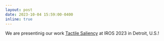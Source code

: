 ```yaml
---
layout: post
date: 2023-10-04 15:59:00-0400
inline: true
---
```

We are presentinig our work [Tactile Saliency](https://sites.google.com/view/tactile-saliency/) at IROS 2023 in Detroit, U.S.!